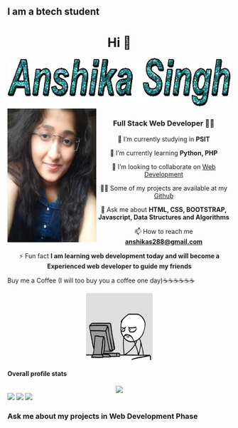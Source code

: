 

## I am a btech student 



<h1 align="center">Hi 👋</h1>

<div align="center">
<img src="https://github.com/singhanshika311/readme/blob/main/anshu.gif" width=800 height=110>
 </div>
<img src="https://github.com/singhanshika311/singhanshika311/blob/main/new.jpeg" width=200 height=300 align="left">

<div align="center">

<h3 align="center">Full Stack Web Developer 👨‍💻</h3>

 🔭 I’m currently studying in **PSIT**

🌱 I’m currently learning **Python, PHP**

👯 I’m looking to collaborate on [Web Development](https://github.com/singhanshika311)

👨‍💻 Some of my projects are available at my [Github](https://github.com/singhanshika311?tab=repositories)

💬 Ask me about **HTML, CSS, BOOTSTRAP, Javascript, Data Structures and Algorithms**

📫 How to reach me **anshikas288@gmail.com**

⚡ Fun fact **I am learning web development today and will become a Experienced web developer to guide my friends**

</div>

Buy me a Coffee (I will too buy you a coffee one day)☕☕☕☕☕☕

<div align="center">
<img src="https://github.com/singhanshika311/readme/blob/main/Frustrated_programmer.gif" width=150 height=150>
 </div>
 
 #### Overall profile stats
<div style="display:flex; justify-content:center;">
  <img src="https://github-readme-stats.vercel.app/api?username=singhanshika311&count_private=true&&show_icons=true&theme=dark" />
</div>

<img src="https://github-readme-stats.vercel.app/api/top-langs/?username=singhanshika311" />

<img  src="https://github-readme-streak-stats.herokuapp.com?user=singhanshika311&theme=algolia&hide_border=true" />

<img src="https://activity-graph.herokuapp.com/graph?username=singhanshika311&bg_color=2B213A&color=E5289E&line=DA5B0B&point=E1E8EB">


### Ask me about my projects in Web Development Phase
